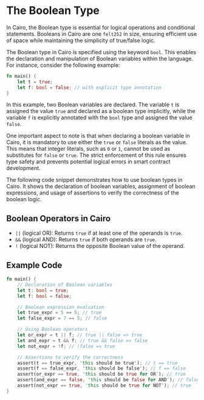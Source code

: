 # The Boolean Type

In Cairo, the Boolean type is essential for logical operations and conditional statements. Booleans in Cairo are one `felt252` in size, ensuring efficient use of space while maintaining the simplicity of true/false logic.

The Boolean type in Cairo is specified using the keyword `bool`. This enables the declaration and manipulation of Boolean variables within the language. For instance, consider the following example:

```rust
fn main() {
    let t = true;
    let f: bool = false; // with explicit type annotation
}
```

In this example, two Boolean variables are declared. The variable `t` is assigned the value `true` and declared as a boolean type implicitly, while the variable `f` is explicitly annotated with the `bool` type and assigned the value `false`.

One important aspect to note is that when declaring a boolean variable in Cairo, it is mandatory to use either the `true` or `false` literals as the value. This means that integer literals, such as `0` or `1`, cannot be used as substitutes for `false` or `true`. The strict enforcement of this rule ensures type safety and prevents potential logical errors in smart contract development.


The following code snippet demonstrates how to use boolean types in Cairo. It shows the declaration of boolean variables, assignment of boolean expressions, and usage of assertions to verify the correctness of the boolean logic.

## Boolean Operators in Cairo

- `||` (logical OR): Returns `true` if at least one of the operands is `true`.
- `&&` (logical AND): Returns `true` if both operands are `true`.
- `!` (logical NOT): Returns the opposite Boolean value of the operand.

## Example Code

```rust
fn main() {
    // Declaration of Boolean variables
    let t: bool = true;
    let f: bool = false;

    // Boolean expression evaluation
    let true_expr = 5 == 5; // true
    let false_expr = 7 == 5; // false

    // Using Boolean operators
    let or_expr = t || f; // true || false => true
    let and_expr = t && f; // true && false => false
    let not_expr = !f; // !false => true

    // Assertions to verify the correctness
    assert(t == true_expr, 'this should be true'); // t == true
    assert(f == false_expr, 'this should be false'); // f == false
    assert(or_expr == true, 'this should be true for OR'); // true
    assert(and_expr == false, 'this should be false for AND'); // false
    assert(not_expr == true, 'this should be true for NOT'); // true
}
```

